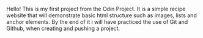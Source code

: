 Hello! This is my first project from the Odin Project. 
It is a simple recipe website that will demonstrate basic html structure such as images, lists and anchor elements. By the end of it i will have practiced the use of Git and Github, when creating and pushing a project. 
